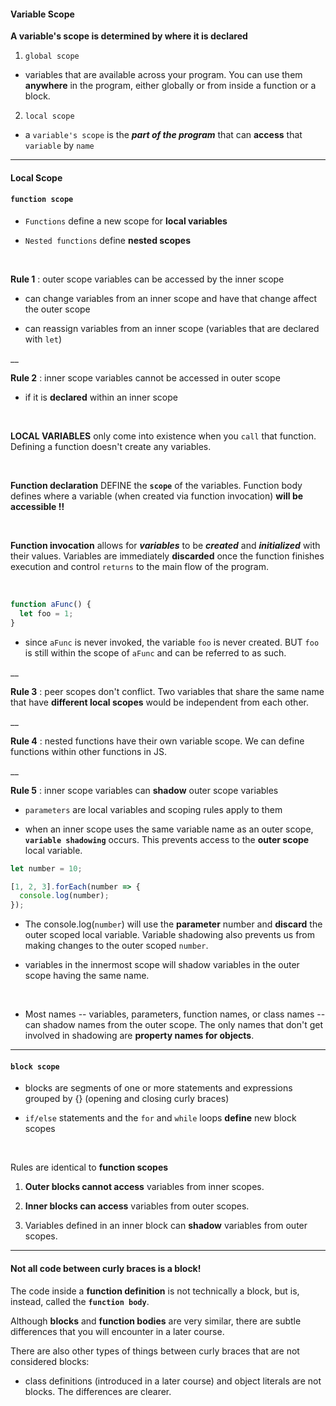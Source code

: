#### Variable Scope ####

**A variable's scope is determined by where it is declared**

1. `global scope`

- variables that are available across your program. You can use them **anywhere** in the program, either globally or from inside a function or a block.

2. `local scope`

- a `variable's scope` is the ***part of the program*** that can **access** that `variable` by `name`

___

#### Local Scope ###

#### `function scope` ####

- `Functions` define a new scope for **local variables**

- `Nested functions` define **nested scopes**

<br>

**Rule 1** : outer scope variables can be accessed by the inner scope

- can change variables from an inner scope and have that change affect the outer scope

- can reassign variables from an inner scope (variables that are declared with `let`)

__

**Rule 2** : inner scope variables cannot be accessed in outer scope

- if it is **declared** within an inner scope

<br>

**LOCAL VARIABLES** only come into existence when you `call` that function. Defining a function doesn't create any variables. 

<br>

**Function declaration** DEFINE the **`scope`** of the variables. Function body defines where a variable (when created via function invocation) **will be accessible !!**

<br>

**Function invocation**  allows for ***variables*** to be ***created*** and ***initialized*** with their values. Variables are immediately **discarded** once the function finishes execution and control `returns` to the main flow of the program.

<br>

```javascript
function aFunc() {
  let foo = 1;
}
```

- since `aFunc` is never invoked, the variable `foo` is never created. BUT `foo` is still within the scope of `aFunc` and can be referred to as such.

__

**Rule 3** : peer scopes don't conflict. Two variables that share the same name that have **different local scopes** would be independent from each other.

__

**Rule 4** : nested functions have their own variable scope. We can define functions within other functions in JS. 

__

**Rule 5** : inner scope variables can **shadow** outer scope variables

- `parameters` are local variables and scoping rules apply to them 

- when an inner scope uses the same variable name as an outer scope, **`variable shadowing`** occurs. This prevents access to the **outer scope** local variable.

```javascript 
let number = 10;

[1, 2, 3].forEach(number => {
  console.log(number);
});
```

- The console.log(`number`) will use the **parameter** number and **discard** the outer scoped local variable. Variable shadowing also prevents us from making changes to the outer scoped `number`.

- variables in the innermost scope will shadow variables in the outer scope having the same name.

<br>

- Most names -- variables, parameters, function names, or class names -- can shadow names from the outer scope. The only names that don't get involved in shadowing are **property names for objects**.

___

#### `block scope` ####

- blocks are segments of one or more statements and expressions grouped by {} (opening and closing curly braces)

- `if/else` statements and the `for` and `while` loops **define** new block scopes

<br>

Rules are identical to **function scopes**

1. **Outer blocks cannot access** variables from inner scopes.

2. **Inner blocks can access** variables from outer scopes.

3. Variables defined in an inner block can **shadow** variables from outer scopes.

___

#### Not all code between curly braces is a block! #####

The code inside a **function definition** is not technically a block, but is, instead, called the **`function body`**.

Although **blocks** and **function bodies** are very similar, there are subtle differences that you will encounter in a later course. 

There are also other types of things between curly braces that are not considered blocks: 
- class definitions (introduced in a later course) and object literals are not blocks. The differences are clearer.
